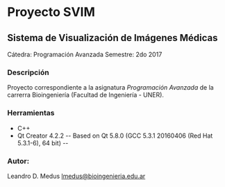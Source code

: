 # Proyecto SVIM

## Sistema de Visualización de Imágenes Médicas
Cátedra: Programación Avanzada
Semestre: 2do 2017

### Descripción
Proyecto correspondiente a la asignatura *Programación Avanzada* de la carrerra Bioingeniería (Facultad de Ingeniería - UNER).

### Herramientas
* C++
* Qt Creator 4.2.2 -- Based on Qt 5.8.0 (GCC 5.3.1 20160406 (Red Hat 5.3.1-6), 64 bit) --

### Autor:
   Leandro D. Medus	[lmedus@bioingenieria.edu.ar](lmedus@bioingenieria.edu.ar)
